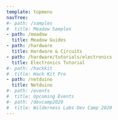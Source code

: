 ```yaml
---
template: topmenu
navTree:
#- path: /samples
#  title: Meadow Samples
- path: /meadow
  title: Meadow Guides
- path: /hardware
  title: Hardware & Circuits
- path: /hardware/tutorials/electronics
  title: Electronics Tutorial
#- path: /hackkit
#  title: Hack Kit Pro
- path: /netduino
  title: Netduino
#- path: /events
#  title: Upcoming Events
#- path: /devcamp2020
#  title: Wilderness Labs Dev Camp 2020
---
```

